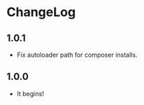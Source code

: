ChangeLog
=========

1.0.1
-----

* Fix autoloader path for composer installs.

1.0.0
-----

* It begins!

